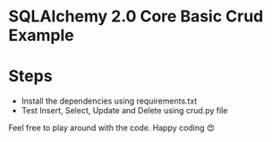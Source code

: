 # SQLAlchemy 2.0 Core Basic Crud Example

# Steps
- Install the dependencies using requirements.txt
- Test Insert, Select, Update and Delete using crud.py file


Feel free to play around with the code. Happy coding 😍